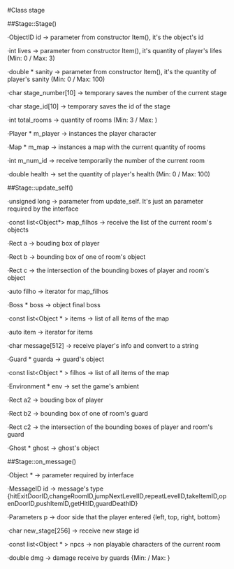 #Class stage

##Stage::Stage()

·ObjectID id → parameter from constructor Item(), it's the object's id

·int lives → parameter from constructor Item(), it's quantity of player's lifes (Min: 0 / Max: 3)

·double * sanity → parameter from constructor Item(), it's the quantity of player's sanity (Min: 0 / Max: 100)

·char stage_number[10] → temporary saves the number of the current stage

·char stage_id[10] → temporary saves the id of the stage

·int total_rooms → quantity of rooms (Min: 3 / Max: )

·Player * m_player → instances the player character

·Map * m_map → instances a map with the current quantity of rooms

·int m_num_id → receive temporarily the number of the current room

·double health → set the quantity of player's health (Min: 0 / Max: 100)

##Stage::update_self()

·unsigned long → parameter from update_self. It's just an parameter required by the interface

·const list<Object*> map_filhos → receive the list of the current room's objects

·Rect a → bouding box of player

·Rect b → bounding box of one of room's object

·Rect c → the intersection of the bounding boxes of player and room's object

·auto filho → iterator for map_filhos

·Boss * boss → object final boss

·const list<Object * > items → list of all items of the map

·auto item → iterator for items

·char message[512] → receive player's info and convert to a string

·Guard * guarda → guard's object

·const list<Object * > filhos → list of all items of the map

·Environment * env → set the game's ambient

·Rect a2 → bouding box of player

·Rect b2 → bounding box of one of room's guard

·Rect c2 → the intersection of the bounding boxes of player and room's guard

·Ghost * ghost → ghost's object

##Stage::on_message()

·Object * → parameter required by interface

·MessageID id → message's type {hitExitDoorID,changeRoomID,jumpNextLevelID,repeatLevelID,takeItemID,openDoorID,pushItemID,getHitID,guardDeathID}

·Parameters p → door side that the player entered {left, top, right, bottom}

·char new_stage[256] → receive new stage id

·const list<Object * > npcs → non playable characters of the current room

·double dmg → damage receive by guards {Min: / Max: }
